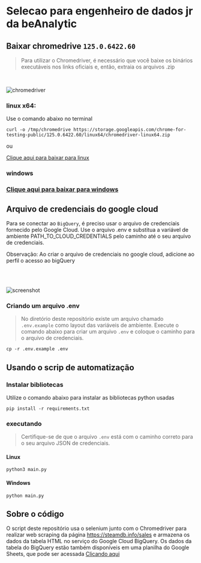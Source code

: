 # Selecao para engenheiro de dados jr da beAnalytic

## Baixar chromedrive `125.0.6422.60`
> Para utilizar o Chromedriver, é necessário que você baixe os binários executáveis nos links oficiais e, então, extraia os arquivos .zip
<br>
 
![chromedriver](https://github.com/FlorSousa/selecao-beanalytic-data-engineer/assets/58887452/4845f161-d0a4-4de7-a8f4-43615c8277d4)


### linux x64:

Use o comando abaixo no terminal
```
curl -o /tmp/chromedrive https://storage.googleapis.com/chrome-for-testing-public/125.0.6422.60/linux64/chromedriver-linux64.zip
```
ou 

<a href="https://storage.googleapis.com/chrome-for-testing-public/125.0.6422.60/linux64/chromedriver-linux64.zip">Clique aqui para baixar para linux</a>

### windows
### <a href="https://storage.googleapis.com/chrome-for-testing-public/125.0.6422.60/win64/chromedriver-win64.zip">Clique aqui para baixar para windows</a>

## Arquivo de credenciais do google cloud

Para se conectar ao `BigQuery`, é preciso usar o arquivo de credenciais fornecido pelo Google Cloud. Use o arquivo .env e substitua a variável de ambiente PATH_TO_CLOUD_CREDENTIALS pelo caminho até o seu arquivo de credenciais.

Observação: Ao criar o arquivo de credenciais no google cloud, adicione ao perfil o acesso ao bigQuery

<br>
<br>

![screenshot](https://github.com/FlorSousa/selecao-beanalytic-data-engineer/assets/58887452/53b6e84f-710a-49ab-829d-1fba5c5210aa)


### Criando um arquivo .env
> No diretório deste repositório existe um arquivo chamado `.env.example` como layout das variáveis de ambiente. Execute o comando abaixo para criar um arquivo `.env` e coloque o caminho para o arquivo de credenciais.

```
cp -r .env.example .env
```

## Usando o scrip de automatização

### Instalar bibliotecas
Utilize o comando abaixo para instalar as bibliotecas python usadas

```
pip install -r requirements.txt
```

### executando
> Certifique-se de que o arquivo `.env` está com o caminho correto para o seu arquivo JSON de credenciais.
#### Linux
```
python3 main.py
```

#### Windows

```
python main.py
```

## Sobre o código

O script deste repositório usa o selenium junto com o Chromedriver para realizar web scraping da página https://steamdb.info/sales e armazena os dados da tabela HTML no serviço do Google Cloud BigQuery. Os dados da tabela do BigQuery estão também disponíveis em uma planilha do Google Sheets, que pode ser acessada  <a href="https://docs.google.com/spreadsheets/d/1pzCZu0rU9fD0_z3w6t4X73AotxU9uFKf5w9uapseqYk/edit?usp=sharing">Clicando aqui</a>
